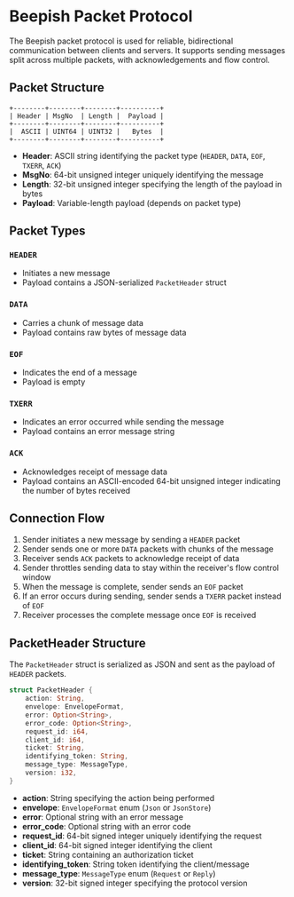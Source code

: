 # Beepish Packet Protocol

The Beepish packet protocol is used for reliable, bidirectional communication between clients and servers. It supports sending messages split across multiple packets, with acknowledgements and flow control.

## Packet Structure

```
+--------+--------+--------+----------+
| Header | MsgNo  | Length |  Payload |
+--------+--------+--------+----------+
|  ASCII | UINT64 | UINT32 |   Bytes  |
+--------+--------+--------+----------+
```

- **Header**: ASCII string identifying the packet type (`HEADER`, `DATA`, `EOF`, `TXERR`, `ACK`)
- **MsgNo**: 64-bit unsigned integer uniquely identifying the message
- **Length**: 32-bit unsigned integer specifying the length of the payload in bytes
- **Payload**: Variable-length payload (depends on packet type)

## Packet Types

### `HEADER`

- Initiates a new message
- Payload contains a JSON-serialized `PacketHeader` struct

### `DATA`

- Carries a chunk of message data
- Payload contains raw bytes of message data

### `EOF`

- Indicates the end of a message
- Payload is empty

### `TXERR`

- Indicates an error occurred while sending the message
- Payload contains an error message string

### `ACK`

- Acknowledges receipt of message data
- Payload contains an ASCII-encoded 64-bit unsigned integer indicating the number of bytes received

## Connection Flow

1. Sender initiates a new message by sending a `HEADER` packet
2. Sender sends one or more `DATA` packets with chunks of the message
3. Receiver sends `ACK` packets to acknowledge receipt of data
4. Sender throttles sending data to stay within the receiver's flow control window
5. When the message is complete, sender sends an `EOF` packet
6. If an error occurs during sending, sender sends a `TXERR` packet instead of `EOF`
7. Receiver processes the complete message once `EOF` is received

## PacketHeader Structure

The `PacketHeader` struct is serialized as JSON and sent as the payload of `HEADER` packets.

```rust
struct PacketHeader {
    action: String,
    envelope: EnvelopeFormat,
    error: Option<String>,
    error_code: Option<String>,
    request_id: i64,
    client_id: i64,
    ticket: String,
    identifying_token: String,
    message_type: MessageType,
    version: i32,
}
```

- **action**: String specifying the action being performed
- **envelope**: `EnvelopeFormat` enum (`Json` or `JsonStore`)
- **error**: Optional string with an error message
- **error_code**: Optional string with an error code
- **request_id**: 64-bit signed integer uniquely identifying the request
- **client_id**: 64-bit signed integer identifying the client
- **ticket**: String containing an authorization ticket
- **identifying_token**: String token identifying the client/message
- **message_type**: `MessageType` enum (`Request` or `Reply`)
- **version**: 32-bit signed integer specifying the protocol version
